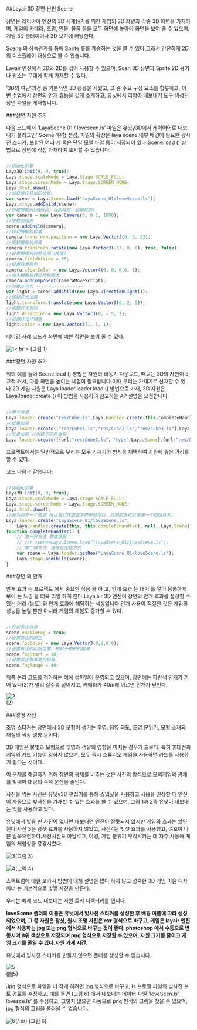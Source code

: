 ##Layair3D 장면 씬씬 Scene

장면은 레이야아 엔진의 3D 세계용기를 위한 게임의 3D 화면과 각종 3D 화면을 가재하며, 게임의 카메라, 조명, 인물, 물품 등을 모두 화면에 놓아야 화면을 보여 줄 수 있으며, 게임 3D 플레이어나 3D 보기에 해당한다.

Scene 의 상속관계를 통해 Sprite 류를 계승하는 것을 볼 수 있다.그래서 간단하게 2D의 디스플레이 대상으로 볼 수 있습니다.

Layair 엔진에서 3D와 2D를 섞어 사용할 수 있으며, Scen 3D 장면과 Sprite 2D 용기나 원소는 무대에 함께 가재할 수 있다.

'3D의 여단'과정 중 기본적인 3D 응용을 세웠고, 그 중 주요 구성 요소를 합류하고, 이번 수업에서 장면의 안개 효능을 깊게 소개하고, 유닛에서 리야아 내보내기 도구 생성된 장면 파일을 게재합니다.

###장면 자원 추가

다음 코드에서 'LayaScene 01 / lovescen.ls' 파일은 유닛y3D에서 레이어어르 내보내기 플러그인' Scene '유형 생성, 파일의 확장은 laya scene.내부 배경에 필요한 광사진 스티커, 포함된 여러 개 혹은 단일 모델 파일 등이 저장되어 있다.Scene.load () 방법으로 장면에 직접 가재하여 표시할 수 있습니다.


```typescript

//初始化引擎
Laya3D.init(0, 0, true);
Laya.stage.scaleMode = Laya.Stage.SCALE_FULL;
Laya.stage.screenMode = Laya.Stage.SCREEN_NONE;
Laya.Stat.show();
//加载插件导出的场景。
var scene = Laya.Scene.load("LayaScene_01/loveScene.ls");
Laya.stage.addChild(scene);
//创建摄像机(横纵比，近距裁剪，远距裁剪)
var camera = new Laya.Camera(0, 0.1, 1000);
//加载到场景
scene.addChild(camera);
//移动摄像机位置
camera.transform.position = new Laya.Vector3(0, 5, 23);
//旋转摄像机角度
camera.transform.rotate(new Laya.Vector3(-17, 0, 0), true, false);
//设置摄像机视野范围（角度）
camera.fieldOfView = 35;
//设置背景颜色
camera.clearColor = new Laya.Vector4(0, 0, 0.6, 1);
//加入摄像机移动控制脚本
camera.addComponent(CameraMoveScript);
//创建方向光 -------------------
var light = scene.addChild(new Laya.DirectionLight());
//移动灯光位置
light.transform.translate(new Laya.Vector3(0, 2, 5));
//调整灯光方向
light.direction = new Laya.Vector3(0, -.5, 1);
//设置灯光环境色
light.color = new Laya.Vector3(1, 1, 1);
```


디버깅 사례 코드가 화면에 예쁜 장면을 보여 줄 수 있다.

![1](img/1.png)< br > (그림 1)

###장면 자원 추가

위의 예를 들어 Scene.load () 방법은 자원의 비동기 다운로드, 때로는 3D의 자원이 비교적 커서, 다음 화면을 높이는 체험이 필요합니다.이때 우리는 가재기로 선재할 수 있다.2D 게임 자원은 Laya.loader.loader.load () 방법으로 가재, 3D 자원은 Laya.loader.create () 이 방법을 사용하여 참고하는 AP 설명을 요청합니다.


```typescript

//单个资源
Laya.loader.create("res/Cube.ls",Laya.Handler.create(this,completeHandler));
//批量加载
Laya.loader.create(["res/Cube1.ls","res/Cube2.ls","res/Cube3.ls"],Laya.Handler.create(this,completeHandler));
//批量加载 并创建不同的类型；
Laya.loader.create([{url:"res/Cube1.ls"，"type":Laya.Scene},{url:"res/Cube2.lh","type":Laya.Sprite3D},{url:"res/Cube3.lm","type":Laya.MeshSprite3D}],Laya.Handler.create(this,completeHandler));
```


프로젝트에서는 일반적으로 우리는 모두 가재기의 방식을 채택하여 자원에 좋은 관리를 할 수 있다.

코드 다음과 같습니다:


```typescript

//初始化引擎
Laya3D.init(0, 0, true);
Laya.stage.scaleMode = Laya.Stage.SCALE_FULL;
Laya.stage.screenMode = Laya.Stage.SCREEN_NONE;
Laya.Stat.show();
//因为只有一个资源 所以我们传进去字符串就可以，队列的话可以传递一个数组队列。
Laya.loader.create("LayaScene_01/loveScene.ls",
    Laya.Handler.create(this, this.completeHandler), null, Laya.Scene);
function completeHandler() {
    // 第一种方法 获取场景
    // var scene=Laya.Scene.load("LayaScene_01/loveScene.ls");
    // 第二种方法，缓存后加载方式
    var scene = Laya.loader.getRes("LayaScene_01/loveScene.ls");
    Laya.stage.addChild(scene);
}
```


###장면 의 안개

안개 효과 는 프로젝트 에서 중요한 작용 을 하 고, 안개 효과 는 대기 를 열어 몽롱하게 보이 는 느낌 을 더욱 리얼 하게 한다.Layaiair 3D 엔진이 장면의 안개 효과를 설정할 수 있는 거리 (농도) 와 안개 효과에 해당하는 색상입니다.안개 사용이 적절한 것은 게임의 성능을 높일 뿐만 아니라 게임의 체험도 증가할 수 있다.


```typescript

//开启雾化效果
scene.enableFog = true;
//设置雾化的颜色
scene.fogColor = new Laya.Vector3(0,0,0.6);
//设置雾化的起始位置，相对于相机的距离
scene.fogStart = 10;
//设置雾化最浓处的距离。
scene.fogRange = 40;
```


위쪽 논리 코드를 첨가하는 예에 컴파일이 운영되고 있으며, 장면에는 파란색 안개가 끼어 있다(2)가 멀리 갈수록 짙어지고, 카메라가 40m에 이르면 안개가 덮인다.

![2](img/2.png)</br>(2)

###광경 사진

조명 스티커는 장면에서 3D 모형이 생기는 투영, 음영 과도, 조명 분위기, 모형 소재와 재질의 색상 영향 등이다.

3D 게임은 불빛과 모형으로 투영과 색깔의 영향을 미치는 경우가 드물다. 특히 휴대전화 게임의 카드 기능이 강하지 않으며, 모두 즉시 스튜디오 게임을 사용하면 카드를 사용하기 쉽다는 것이다.

이 문제를 해결하기 위해 장면의 광채를 비추는 것은 사진의 방식으로 모의게임의 광채를 빛내며 대량의 즉석 운산을 줄인다.

사진을 찍는 사진은 유닛y3D 편집기를 통해 스냅샷을 사용하고 사용을 권장할 때 엔진이 자동으로 빛사진을 가재할 수 있는 효과를 볼 수 있으며, 그림 1과 2중 유닛이 내보내는 빛을 사용하고 있다.

유닛에서 빛을 띤 사진이 없다면 내보내면 엔진이 잘못되지 않지만 게임의 효과는 할인된다.사진 3은 광샷 효과를 사용하지 않았고, 사진4는 빛샷 효과를 사용했고, 여호야 나쁜 일목요연하다.사진사진도 아날로그, 야경, 게임 분위기 부각시키는 데 자주 사용해 게임의 체험성을 증강시켰다.

![3](img/3.png)(그림 3)

![4](img/4.png)(그림 4)

스펙트럼에 대한 보카시 방법에 대해 설명을 많이 하지 않고 성숙한 3D 게임 미술 디자이너 는 기본적으로 빛깔 사진을 만든다.

우리는 예례 코드 내보내는 자원 트리 디렉터리를 엽니다.

**loveScene 폴더의 이름은 유닛에서 빛사진 스티커를 생성한 후 배경 이름에 따라 생성되었으며, 그 중 자원은 광샷, 원시 조명 사진은 exr 형식으로 바꾸고, 게임은 layair 엔진에서 사용하는 jpg 또는 png 형식으로 바꾸는 것이 좋다. photoshop 에서 수동으로 변동시켜 8위 색상으로 저장되며 png 형식으로 저장할 수 있으며, 자원 크기를 줄이고 게임 크기를 줄일 수 있다.자원 가재 시간.**

유닛에서 빛사진 스티커를 만들지 않으면 폴더를 생성할 수 없습니다.

![5](img/5.png)</br>(图5)


Jpg 형식으로 파일을 더 작게 하려면 jpg 형식으로 바꾸고, ls 프로필 파일의 빛사진 포트 경로를 수정하고, 예를 들면 (그림 6) 에서 내보내는 데이터 파일 'loveScen.ls' lovesce.ls' 를 수정하고, 그렇지 않으면 자동으로 png 형식의 그림을 찾을 수 있으며, jpg 형식의 그림을 불러올 수 없습니다.

![6](img/6.png)(/ br) (그림 6)